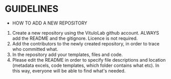 # GUIDELINES

- HOW TO ADD A NEW REPOSITORY
1. Create a new repository using the VituloLab github account. ALWAYS add the README and the gitignore. Licence is not required.
2. Add the contributors to the newly created repository, in order to trace who committed what.
3. In the repository add your templates, files and code.
4. Please edit the README in order to specify file descriptions and location (metadata excels, code templates, which folder contains what etc). In this way, everyone will be able to find what's needed.
